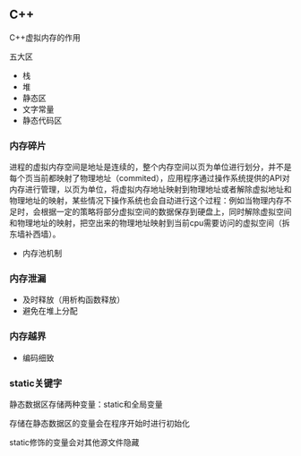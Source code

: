 ## C++

C++虚拟内存的作用

五大区

- 栈
- 堆
- 静态区
- 文字常量
- 静态代码区

### 内存碎片

进程的虚拟内存空间是地址是连续的，整个内存空间以页为单位进行划分，并不是每个页当前都映射了物理地址（commited），应用程序通过操作系统提供的API对内存进行管理，以页为单位，将虚拟内存地址映射到物理地址或者解除虚拟地址和物理地址的映射，某些情况下操作系统也会自动进行这个过程：例如当物理内存不足时，会根据一定的策略将部分虚拟空间的数据保存到硬盘上，同时解除虚拟空间和物理地址的映射，把空出来的物理地址映射到当前cpu需要访问的虚拟空间（拆东墙补西墙）。

- 内存池机制

### 内存泄漏

- 及时释放（用析构函数释放）
- 避免在堆上分配

### 内存越界

- 编码细致

### static关键字

静态数据区存储两种变量：static和全局变量

存储在静态数据区的变量会在程序开始时进行初始化

static修饰的变量会对其他源文件隐藏